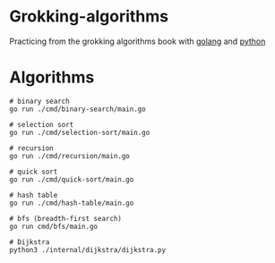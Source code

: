# Grokking-algorithms

Practicing from the grokking algorithms book with [golang](https://go.dev) and [python](https://www.python.org)

# Algorithms

```shell
# binary search
go run ./cmd/binary-search/main.go

# selection sort
go run ./cmd/selection-sort/main.go

# recursion
go run ./cmd/recursion/main.go

# quick sort
go run ./cmd/quick-sort/main.go

# hash table
go run ./cmd/hash-table/main.go

# bfs (breadth-first search)
go run cmd/bfs/main.go

# Dijkstra
python3 ./internal/dijkstra/dijkstra.py
```
